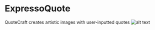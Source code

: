 # ExpressoQuote
QuoteCraft creates artistic images with user-inputted quotes
![alt text](https://github.com/MrRoiPanda/ExpressoQuote/Output/image.png)
